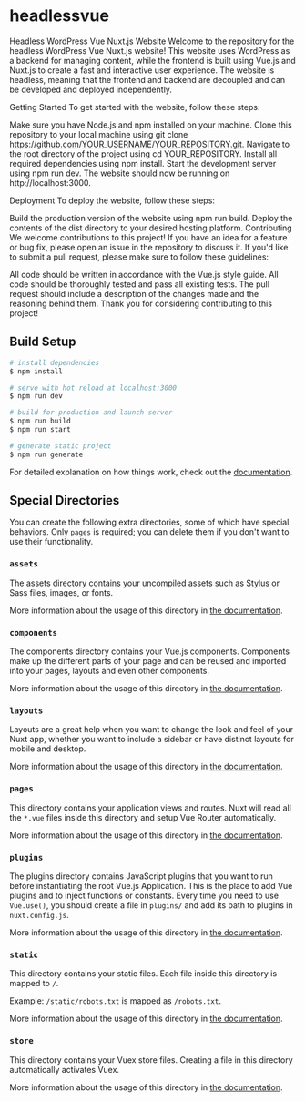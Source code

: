 # headlessvue

Headless WordPress Vue Nuxt.js Website
Welcome to the repository for the headless WordPress Vue Nuxt.js website! This website uses WordPress as a backend for managing content, while the frontend is built using Vue.js and Nuxt.js to create a fast and interactive user experience. The website is headless, meaning that the frontend and backend are decoupled and can be developed and deployed independently.

Getting Started
To get started with the website, follow these steps:

Make sure you have Node.js and npm installed on your machine.
Clone this repository to your local machine using git clone https://github.com/YOUR_USERNAME/YOUR_REPOSITORY.git.
Navigate to the root directory of the project using cd YOUR_REPOSITORY.
Install all required dependencies using npm install.
Start the development server using npm run dev.
The website should now be running on http://localhost:3000.

Deployment
To deploy the website, follow these steps:

Build the production version of the website using npm run build.
Deploy the contents of the dist directory to your desired hosting platform.
Contributing
We welcome contributions to this project! If you have an idea for a feature or bug fix, please open an issue in the repository to discuss it. If you'd like to submit a pull request, please make sure to follow these guidelines:

All code should be written in accordance with the Vue.js style guide.
All code should be thoroughly tested and pass all existing tests.
The pull request should include a description of the changes made and the reasoning behind them.
Thank you for considering contributing to this project!

## Build Setup

```bash
# install dependencies
$ npm install

# serve with hot reload at localhost:3000
$ npm run dev

# build for production and launch server
$ npm run build
$ npm run start

# generate static project
$ npm run generate
```

For detailed explanation on how things work, check out the [documentation](https://nuxtjs.org).

## Special Directories

You can create the following extra directories, some of which have special behaviors. Only `pages` is required; you can delete them if you don't want to use their functionality.

### `assets`

The assets directory contains your uncompiled assets such as Stylus or Sass files, images, or fonts.

More information about the usage of this directory in [the documentation](https://nuxtjs.org/docs/2.x/directory-structure/assets).

### `components`

The components directory contains your Vue.js components. Components make up the different parts of your page and can be reused and imported into your pages, layouts and even other components.

More information about the usage of this directory in [the documentation](https://nuxtjs.org/docs/2.x/directory-structure/components).

### `layouts`

Layouts are a great help when you want to change the look and feel of your Nuxt app, whether you want to include a sidebar or have distinct layouts for mobile and desktop.

More information about the usage of this directory in [the documentation](https://nuxtjs.org/docs/2.x/directory-structure/layouts).

### `pages`

This directory contains your application views and routes. Nuxt will read all the `*.vue` files inside this directory and setup Vue Router automatically.

More information about the usage of this directory in [the documentation](https://nuxtjs.org/docs/2.x/get-started/routing).

### `plugins`

The plugins directory contains JavaScript plugins that you want to run before instantiating the root Vue.js Application. This is the place to add Vue plugins and to inject functions or constants. Every time you need to use `Vue.use()`, you should create a file in `plugins/` and add its path to plugins in `nuxt.config.js`.

More information about the usage of this directory in [the documentation](https://nuxtjs.org/docs/2.x/directory-structure/plugins).

### `static`

This directory contains your static files. Each file inside this directory is mapped to `/`.

Example: `/static/robots.txt` is mapped as `/robots.txt`.

More information about the usage of this directory in [the documentation](https://nuxtjs.org/docs/2.x/directory-structure/static).

### `store`

This directory contains your Vuex store files. Creating a file in this directory automatically activates Vuex.

More information about the usage of this directory in [the documentation](https://nuxtjs.org/docs/2.x/directory-structure/store).
